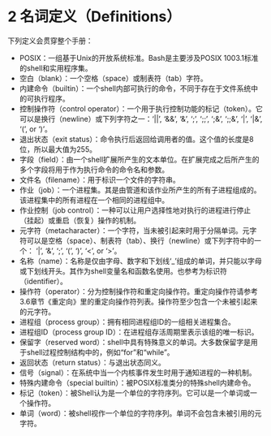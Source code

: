 # 2 名词定义（Definitions）

下列定义会贯穿整个手册：

- POSIX：一组基于Unix的开放系统标准。Bash是主要涉及POSIX 1003.1标准的shell和实用程序集。
- 空白（blank）：一个空格（space）或制表符（tab）字符。
- 内建命令（builtin）：一个shell内部可执行的命令，不同于存在于文件系统中的可执行程序。
- 控制操作符（control operator）：一个用于执行控制功能的标记（token）。它可以是换行（newline）或下列字符之一：‘||’, ‘&&’, ‘&’, ‘;’, ‘;;’, ‘;&’, ‘;;&’, ‘|’, ‘|&’, ‘(’, or ‘)’。
- 退出状态（exit status）：命令执行后返回给调用者的值。这个值的长度是8位，所以最大值为255。
- 字段（field）：由一个shell扩展所产生的文本单位。在扩展完成之后所产生的多个字段将用于作为执行命令的命令名和参数。
- 文件名（filename）：用于标识一个文件的字符串。
- 作业（job）：一个进程集。其是由管道和该作业所产生的所有子进程组成的。该进程集中的所有进程在一个相同的进程组中。
- 作业控制（job control）：一种可以让用户选择性地对执行的进程进行停止（挂起）或重启（恢复）操作的机制。
- 元字符（metacharacter）：一个字符，当未被引起来时用于分隔单词。元字符可以是空格（space）、制表符（tab）、换行（newline）或下列字符中的一个： ‘|’, ‘&’, ‘;’, ‘(’, ‘)’, ‘<’, or ‘>’。
- 名称（name）：名称是仅由字母、数字和下划线‘_’组成的单词，并只能以字母或下划线开头。其作为shell变量名和函数名使用。也参考为标识符（identifier）。
- 操作符（operator）：分为控制操作符和重定向操作符。重定向操作符请参考3.6章节《重定向》里的重定向操作符列表。操作符至少包含一个未被引起来的元字符。
- 进程组（process group）：拥有相同进程组ID的一组相关进程集合。
- 进程组ID（process group ID）：在进程组存活周期里表示该组的唯一标识。
- 保留字（reserved word）：shell中具有特殊意义的单词。大多数保留字是用于shell过程控制结构中的，例如“for”和“while”。
- 返回状态（return status）：与退出状态同义。
- 信号（signal）：在系统中当一个内核事件发生时用于通知进程的一种机制。
- 特殊内建命令（special builtin）：被POSIX标准类分的特殊shell内建命令。
- 标记（token）：被Shell认为是一个单位的字符序列。它可以是一个单词或一个操作符。
- 单词（word）：被shell视作一个单位的字符序列。单词不会包含未被引用的元字符。
